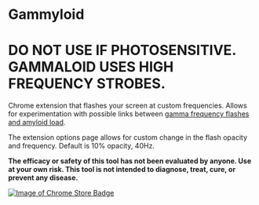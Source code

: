 Gammyloid
=============

# DO NOT USE IF PHOTOSENSITIVE. GAMMALOID USES HIGH FREQUENCY STROBES.

Chrome extension that flashes your screen at custom frequencies. Allows for experimentation with possible links between [gamma frequency flashes and amyloid load](http://www.nature.com/nature/journal/v540/n7632/full/nature20587.html).

The extension options page allows for custom change in the flash opacity and frequency. Default is 10% opacity, 40Hz.

**The efficacy or safety of this tool has not been evaluated by anyone. Use at your own risk. This tool is not intended to diagnose, treat, cure, or prevent any disease.**

[![Image of Chrome Store Badge](https://developer.chrome.com/webstore/images/ChromeWebStore_Badge_v2_340x96.png)]()
